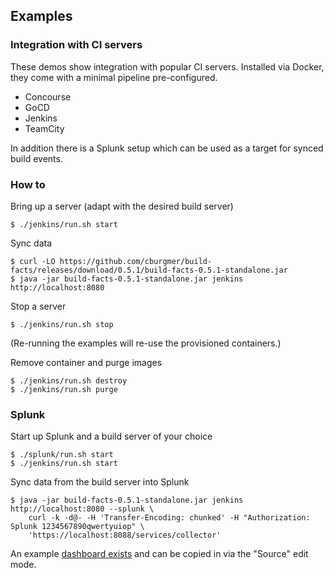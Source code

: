 ## Examples

### Integration with CI servers

These demos show integration with popular CI servers. Installed via Docker, they
come with a minimal pipeline pre-configured.

- Concourse
- GoCD
- Jenkins
- TeamCity

In addition there is a Splunk setup which can be used as a target
for synced build events.

### How to

Bring up a server (adapt with the desired build server)

    $ ./jenkins/run.sh start

Sync data

    $ curl -LO https://github.com/cburgmer/build-facts/releases/download/0.5.1/build-facts-0.5.1-standalone.jar
    $ java -jar build-facts-0.5.1-standalone.jar jenkins http://localhost:8080

Stop a server

    $ ./jenkins/run.sh stop

(Re-running the examples will re-use the provisioned containers.)

Remove container and purge images

    $ ./jenkins/run.sh destroy
    $ ./jenkins/run.sh purge


### Splunk

Start up Splunk and a build server of your choice

    $ ./splunk/run.sh start
    $ ./jenkins/run.sh start

Sync data from the build server into Splunk

    $ java -jar build-facts-0.5.1-standalone.jar jenkins http://localhost:8080 --splunk \
        curl -k -d@- -H 'Transfer-Encoding: chunked' -H "Authorization: Splunk 1234567890qwertyuiop" \
        'https://localhost:8088/services/collector'

An example [dashboard exists](./splunk/dashboard.xml) and can be copied in via the "Source" edit mode.
